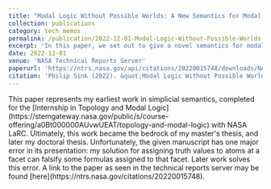 ```yaml
---
title: "Modal Logic Without Possible Worlds: A New Semantics for Modal Logic in Simplicial Complexes"
collection: publications
category: tech memos
permalink: /publication/2022-12-01-Modal-Logic-Without-Possible-Worlds
excerpt: 'In this paper, we set out to give a novel semantics for modal logic in simplicial complexes. The motivation for this semantics will be first the replacement of possible worlds with the idea of an ``agent perspective''. After exploring some of the philosophical implications of such a move, we give a semantics based around this idea. Following this, we explore some of the more interesting consequences of such a system, in particular the soundness of an unusual axiom we call NU^*. After giving soundness and completeness, we conclude by exploring ways to weaken this axiom in our semantics.'
date: 2022-12-01
venue: 'NASA Technical Reports Server'
paperurl: 'https://ntrs.nasa.gov/api/citations/20220015748/downloads/NASA-TM-20220015748.pdf'
citation: 'Philip Sink (2022). &quot;Modal Logic Without Possible Worlds: A New Semantics for Modal Logic in Simplicial Complexes&quot; <i>NASA Technical Reports Server</i>'
---
```


<p>This paper represents my earliest work in simplicial semantics, completed for the [Internship in Topology and Modal Logic](https://stemgateway.nasa.gov/public/s/course-offering/a0Bt000000AUvwUEAT/topology-and-modal-logic) with NASA LaRC. Ultimately, this work became the bedrock of my master's thesis, and later my doctoral thesis. Unfortunately, the given manuscript has one major error in its presentation: my solution for assigning truth values to atoms at a facet can falsify some formulas assigned to that facet. Later work solves this error. A link to the paper as seen in the technical reports server may be found [here](https://ntrs.nasa.gov/citations/20220015748).</p>

